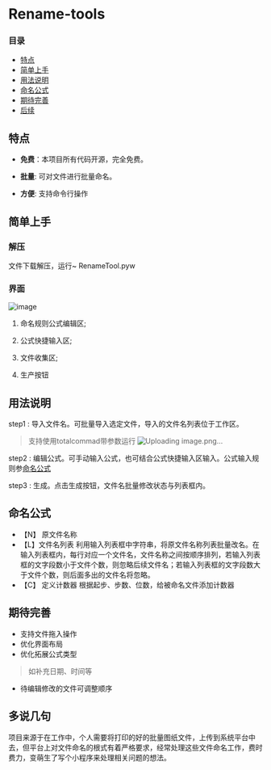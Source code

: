 # Rename-tools
### 目录
- [特点](#特点)
- [简单上手](#简单上手)
- [用法说明](#用法说明)
- [命名公式](#命名公式)
-  [期待完善](#期待完善)
-  [后续](#多说几句)
## 特点

- **免费**：本项目所有代码开源，完全免费。

- **批量**: 可对文件进行批量命名。

- **方便**: 支持命令行操作

## 简单上手

### 解压

文件下载解压，运行~ RenameTool.pyw

### 界面
![image](https://github.com/wyterrasky/Rename-Tool/assets/147787793/ce543590-fe5d-45f5-9db2-c4c8ba519bef)


1.  命名规则公式编辑区;

2.  公式快捷输入区;

3.  文件收集区;

4.  生产按钮

## 用法说明
step1  :  导入文件名。可批量导入选定文件，导入的文件名列表位于工作区。
> 支持使用totalcommad带参数运行
> ![Uploading image.png…]()

step2  :  编辑公式。可手动输入公式，也可结合公式快捷输入区输入。公式输入规则参[命名公式](#命名公式)

step3  :  生成。点击生成按钮，文件名批量修改状态与列表框内。

## 命名公式
- 【N】 原文件名称
-  【L】文件名列表
 利用输入列表框中字符串，将原文件名称列表批量改名。在输入列表框内，每行对应一个文件名，文件名称之间按顺序排列，若输入列表框的文字段数小于文件个数，则忽略后续文件名；若输入列表框的文字段数大于文件个数，则后面多出的文件名将忽略。
- 【C】 定义计数器
根据起步、步数、位数，给被命名文件添加计数器

## 期待完善
 - 支持文件拖入操作
 - 优化界面布局
 - 优化拓展公式类型
> 如补充日期、时间等
 - 待编辑修改的文件可调整顺序

## 多说几句
项目来源于在工作中，个人需要将打印的好的批量图纸文件，上传到系统平台中去，但平台上对文件命名的根式有着严格要求，经常处理这些文件命名工作，费时费力，变萌生了写个小程序来处理相关问题的想法。
